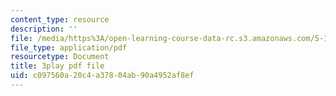 ```yaml
---
content_type: resource
description: ''
file: /media/https%3A/open-learning-course-data-rc.s3.amazonaws.com/5-111sc-principles-of-chemical-science-fall-2014/c097560a20c4a37804ab90a4952af8ef_S5UKjrfJiL8.pdf
file_type: application/pdf
resourcetype: Document
title: 3play pdf file
uid: c097560a-20c4-a378-04ab-90a4952af8ef
---
```

